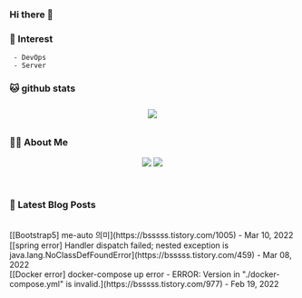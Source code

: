 
### Hi there 👋   

### 📖   Interest   
     - DevOps   
     - Server  

###  🐱 github stats  

<div id="main" align="center">
    <img src="https://github-readme-stats.vercel.app/api?username=qpyu66&hide=stars,contribs&count_private=true&show_icons=true"
        style="height: auto; margin-left: 20px; margin-right: 20px; padding: 10px;"/>
</div>

###  💁‍♀️ About Me  
<p align="center">
    <a href="https://bsssss.tistory.com/"><img src="https://img.shields.io/badge/Blog-FF5722?style=flat-square&logo=Blogger&logoColor=white"/></a>
    <a href="mailto:qpyu66@gmail.com"><img src="https://img.shields.io/badge/Gmail-d14836?style=flat-square&logo=Gmail&logoColor=white&link=qpyu66@gmail.com"/></a>
</p>

<br>

### 📕 Latest Blog Posts   
<br>
[[Bootstrap5] me-auto 의미](https://bsssss.tistory.com/1005) - Mar 10, 2022<br>
[[spring error] Handler dispatch failed; nested exception is java.lang.NoClassDefFoundError](https://bsssss.tistory.com/459) - Mar 08, 2022<br>
[[Docker error] docker-compose up error -  ERROR: Version in "./docker-compose.yml" is invalid.](https://bsssss.tistory.com/977) - Feb 19, 2022<br>
